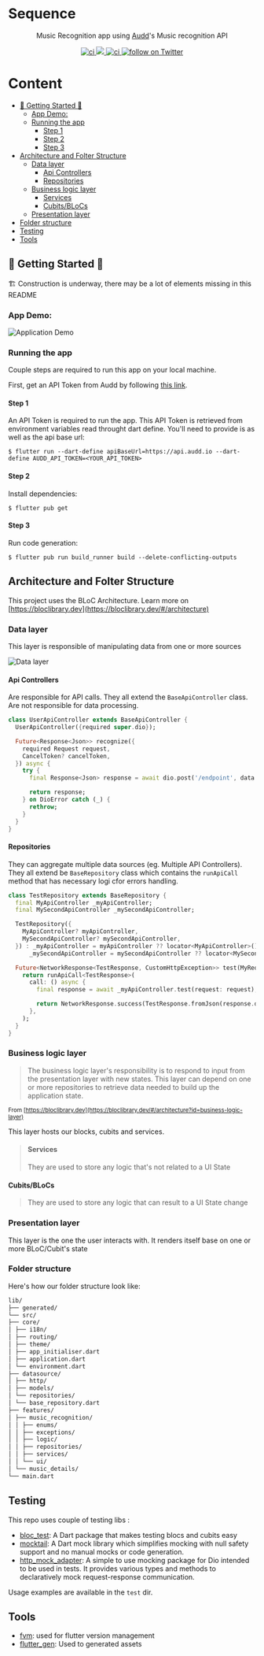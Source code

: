 # Sequence

<p style="text-align: center;">
Music Recognition app using <a href="https://audd.io">Audd</a/>'s Music recognition API
</p>

<p align="center">
    <a href="https://github.com/stevenosse/sequence/actions">
        <img src="https://github.com/stevenosse/sequence/actions/workflows/main.yml/badge.svg" alt="ci" />
    </a>
    <a href="https://codecov.io/gh/stevenosse/sequence" > 
        <img src="https://codecov.io/gh/stevenosse/sequence/branch/main/graph/badge.svg?token=2IOFYOMVYH"/> 
    </a>
    <a href="http://hits.dwyl.com/stevenosse/sequence"><img src="https://hits.dwyl.com/stevenosse/sequence.svg?style=flat" alt="ci">
    </a>
    <a href="https://twitter.com/intent/follow?screen_name=nossesteve">
        <img src="https://img.shields.io/twitter/follow/nossesteve?style=social&logo=twitter"
            alt="follow on Twitter">
    </a>

</p>

# Content
* [🚧 Getting Started 🚧](#---getting-started---)
  + [App Demo:](#app-demo-)
  + [Running the app](#running-the-app)
    - [Step 1](#step-1)
    - [Step 2](#step-2)
    - [Step 3](#step-3)
* [Architecture and Folter Structure](#architecture-and-folter-structure)
  + [Data layer](#data-layer)
    - [Api Controllers](#api-controllers)
    - [Repositories](#repositories)
  + [Business logic layer](#business-logic-layer)
    - [Services](#services)
    - [Cubits/BLoCs](#cubits-blocs)
  + [Presentation layer](#presentation-layer)
* [Folder structure](#folder-structure)
* [Testing](#testing)
* [Tools](#tools)

## 🚧 Getting Started 🚧

🏗️ Construction is underway, there may be a lot of elements missing in this README

### App Demo:

![Application Demo](demo.gif)

### Running the app

Couple steps are required to run this app on your local machine.

First, get an API Token from Audd by following [this link](https://docs.audd.io/).

#### Step 1

An API Token is required to run the app. This API Token is retrieved from environment variables read throught dart define. You'll need to provide is as well as the api base url:

```shell
$ flutter run --dart-define apiBaseUrl=https://api.audd.io --dart-define AUDD_API_TOKEN=<YOUR_API_TOKEN>
```

#### Step 2

Install dependencies:

```shell
$ flutter pub get
```

#### Step 3

Run code generation:

```shell
$ flutter pub run build_runner build --delete-conflicting-outputs
```

## Architecture and Folter Structure

This project uses the BLoC Architecture. Learn more on [https://bloclibrary.dev](https://bloclibrary.dev/#/architecture)

### Data layer

This layer is responsible of manipulating data from one or more sources

![Data layer](./z_repo-resources/data-layer.svg)

#### Api Controllers

Are responsible for API calls. They all extend the `BaseApiController` class. Are not responsible for data processing.

```dart
class UserApiController extends BaseApiController {
  UserApiController({required super.dio});

  Future<Response<Json>> recognize({
    required Request request,
    CancelToken? cancelToken,
  }) async {
    try {
      final Response<Json> response = await dio.post('/endpoint', data: await request.toJson());

      return response;
    } on DioError catch (_) {
      rethrow;
    }
  }
}

```

#### Repositories

They can aggregate multiple data sources (eg. Multiple API Controllers). They all extend be `BaseRepository` class which contains the `runApiCall` method that has necessary logi cfor errors handling.

```dart
class TestRepository extends BaseRepository {
  final MyApiController _myApiController;
  final MySecondApiController _mySecondApiController;

  TestRepository({
    MyApiController? myApiController,
    MySecondApiController? mySecondApiController,
  }) : _myApiController = myApiController ?? locator<MyApiController>(),
      _mySecondApiController = mySecondApiController ?? locator<MySecondApiController>();

  Future<NetworkResponse<TestResponse, CustomHttpException>> test(MyRequest request) async {
    return runApiCall<TestResponse>(
      call: () async {
        final response = await _myApiController.test(request: request);

        return NetworkResponse.success(TestResponse.fromJson(response.data!));
      },
    );
  }
}
```

### Business logic layer

> The business logic layer's responsibility is to respond to input from the presentation layer with new states. This layer can depend on one or more repositories to retrieve data needed to build up the application state.

<small>From [https://bloclibrary.dev](https://bloclibrary.dev/#/architecture?id=business-logic-layer)</small>

This layer hosts our blocks, cubits and services.

> #### Services
>
> They are used to store any logic that's not related to a UI State

#### Cubits/BLoCs
>
> They are used to store any logic that can result to a UI State change

### Presentation layer

This layer is the one the user interacts with. It renders itself base on one or more BLoC/Cubit's state

### Folder structure

Here's how our folder structure look like:

```markdown
lib/
├── generated/
└── src/
├── core/
│ ├── i18n/
│ ├── routing/
│ ├── theme/
│ ├── app_initialiser.dart
│ ├── application.dart
│ └── environment.dart
├── datasource/
│ ├── http/
│ ├── models/
│ └── repositories/
│ └── base_repository.dart
├── features/
│ ├── music_recognition/
│ │ ├── enums/
│ │ ├── exceptions/
│ │ ├── logic/
│ │ ├── repositories/
│ │ ├── services/
│ │ └── ui/
│ └── music_details/
└── main.dart
```

## Testing

This repo uses couple of testing libs :

- [bloc_test](https://pub.dev/packages/bloc_test): A Dart package that makes testing blocs and cubits easy
- [mocktail](https://pub.dev/packages/mocktail): A Dart mock library which simplifies mocking with null safety support and no manual mocks or code generation.
- [http_mock_adapter](https://pub.dev/packages/http_mock_adapter): A simple to use mocking package for Dio intended to be used in tests. It provides various types and methods to declaratively mock request-response communication.

Usage examples are available in the `test` dir.

## Tools

- [fvm](fvm.app): used for flutter version management
- [flutter_gen](https://pub.dev/packages/flutter_gen): Used to generated assets
